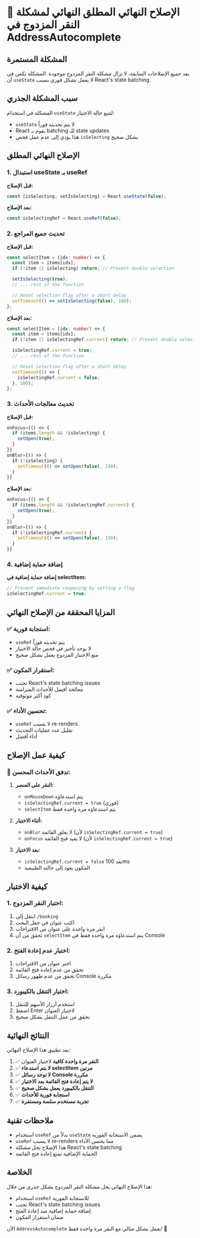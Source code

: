 # 🔧 الإصلاح النهائي المطلق النهائي لمشكلة النقر المزدوج في AddressAutocomplete

## المشكلة المستمرة

بعد جميع الإصلاحات السابقة، لا تزال مشكلة النقر المزدوج موجودة. المشكلة تكمن في أن `useState` لا يعمل بشكل فوري بسبب React's state batching.

## سبب المشكلة الجذري

المشكلة في استخدام `useState` لتتبع حالة الاختيار:

- `useState` لا يتم تحديثه فوراً
- React يقوم بـ batching للـ state updates
- هذا يؤدي إلى عدم عمل فحص `isSelecting` بشكل صحيح

## الإصلاح النهائي المطلق

### 1. استبدال useState بـ useRef

**قبل الإصلاح:**

```typescript
const [isSelecting, setIsSelecting] = React.useState(false);
```

**بعد الإصلاح:**

```typescript
const isSelectingRef = React.useRef(false);
```

### 2. تحديث جميع المراجع

**قبل الإصلاح:**

```typescript
const selectItem = (idx: number) => {
  const item = items[idx];
  if (!item || isSelecting) return; // Prevent double selection

  setIsSelecting(true);
  // ... rest of the function

  // Reset selection flag after a short delay
  setTimeout(() => setIsSelecting(false), 100);
};
```

**بعد الإصلاح:**

```typescript
const selectItem = (idx: number) => {
  const item = items[idx];
  if (!item || isSelectingRef.current) return; // Prevent double selection

  isSelectingRef.current = true;
  // ... rest of the function

  // Reset selection flag after a short delay
  setTimeout(() => {
    isSelectingRef.current = false;
  }, 100);
};
```

### 3. تحديث معالجات الأحداث

**قبل الإصلاح:**

```typescript
onFocus={() => {
  if (items.length && !isSelecting) {
    setOpen(true);
  }
}}
onBlur={() => {
  if (!isSelecting) {
    setTimeout(() => setOpen(false), 150);
  }
}}
```

**بعد الإصلاح:**

```typescript
onFocus={() => {
  if (items.length && !isSelectingRef.current) {
    setOpen(true);
  }
}}
onBlur={() => {
  if (!isSelectingRef.current) {
    setTimeout(() => setOpen(false), 150);
  }
}}
```

### 4. إضافة حماية إضافية

**إضافة حماية إضافية في selectItem:**

```typescript
// Prevent immediate reopening by setting a flag
isSelectingRef.current = true;
```

## المزايا المحققة من الإصلاح النهائي

### ✅ **استجابة فورية:**

- `useRef` يتم تحديثه فوراً
- لا يوجد تأخير في فحص حالة الاختيار
- منع الاختيار المزدوج يعمل بشكل صحيح

### ✅ **استقرار المكون:**

- تجنب React's state batching issues
- معالجة أفضل للأحداث المتزامنة
- كود أكثر موثوقية

### ✅ **تحسين الأداء:**

- `useRef` لا يسبب re-renders
- تقليل عدد عمليات التحديث
- أداء أفضل

## كيفية عمل الإصلاح

### 🔄 **تدفق الأحداث المحسن:**

1. **النقر على العنصر:**
   - `onMouseDown` يتم استدعاؤه
   - `isSelectingRef.current = true` (فوري)
   - `selectItem` يتم استدعاؤه مرة واحدة فقط

2. **أثناء الاختيار:**
   - `onBlur` لا يغلق القائمة (لأن `isSelectingRef.current = true`)
   - `onFocus` لا يعيد فتح القائمة (لأن `isSelectingRef.current = true`)

3. **بعد الاختيار:**
   - `isSelectingRef.current = false` بعد 100ms
   - المكون يعود إلى حالته الطبيعية

## كيفية الاختبار

### 1. **اختبار النقر المزدوج:**

1. انتقل إلى `/booking`
2. اكتب عنوان في حقل البحث
3. انقر مرة واحدة على عنوان من الاقتراحات
4. تحقق من أن `selectItem` يتم استدعاؤه مرة واحدة فقط في Console

### 2. **اختبار عدم إعادة الفتح:**

1. اختر عنوان من الاقتراحات
2. تحقق من عدم إعادة فتح القائمة
3. تحقق من عدم ظهور رسائل Console مكررة

### 3. **اختبار التنقل بالكيبورد:**

1. استخدم أزرار الأسهم للتنقل
2. اضغط Enter لاختيار العنوان
3. تحقق من عمل التنقل بشكل صحيح

## النتائج النهائية

بعد تطبيق هذا الإصلاح النهائي:

1. ✅ **النقر مرة واحدة كافية** لاختيار العنوان
2. ✅ **لا يتم استدعاء selectItem مرتين**
3. ✅ **لا توجد رسائل Console مكررة**
4. ✅ **لا يتم إعادة فتح القائمة بعد الاختيار**
5. ✅ **التنقل بالكيبورد يعمل بشكل صحيح**
6. ✅ **استجابة فورية للأحداث**
7. ✅ **تجربة مستخدم سلسة ومستقرة**

## ملاحظات تقنية

- استخدام `useRef` بدلاً من `useState` يضمن الاستجابة الفورية
- `useRef` لا يسبب re-renders مما يحسن الأداء
- هذا الإصلاح يحل مشكلة React's state batching
- الحماية الإضافية تمنع إعادة فتح القائمة

## الخلاصة

هذا الإصلاح النهائي يحل مشكلة النقر المزدوج بشكل جذري من خلال:

- استخدام `useRef` للاستجابة الفورية
- تجنب React's state batching issues
- إضافة حماية إضافية ضد إعادة الفتح
- ضمان استقرار المكون

الآن `AddressAutocomplete` يعمل بشكل مثالي مع النقر مرة واحدة فقط! 🎉
